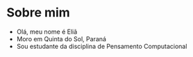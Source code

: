 # Sobre mim
- Olá, meu nome é Eliã
- Moro em Quinta do Sol, Paraná
- Sou estudante da disciplina de Pensamento Computacional
